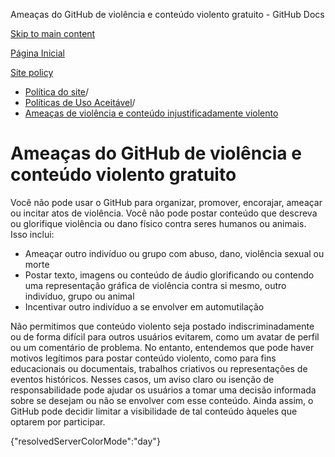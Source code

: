 Ameaças do GitHub de violência e conteúdo violento gratuito - GitHub Docs

[Skip to main content](#main-content)

[Página Inicial](/pt)

[Site policy](/pt/site-policy)

* [Política do site](/pt/site-policy)/
* [Políticas de Uso Aceitável](/pt/site-policy/acceptable-use-policies)/
* [Ameaças de violência e conteúdo injustificadamente violento](/pt/site-policy/acceptable-use-policies/github-threats-of-violence-and-gratuitously-violent-content)

Ameaças do GitHub de violência e conteúdo violento gratuito
==========

Você não pode usar o GitHub para organizar, promover, encorajar, ameaçar ou incitar atos de violência. Você não pode postar conteúdo que descreva ou glorifique violência ou dano físico contra seres humanos ou animais. Isso inclui:

* Ameaçar outro indivíduo ou grupo com abuso, dano, violência sexual ou morte
* Postar texto, imagens ou conteúdo de áudio glorificando ou contendo uma representação gráfica de violência contra si mesmo, outro indivíduo, grupo ou animal
* Incentivar outro indivíduo a se envolver em automutilação

Não permitimos que conteúdo violento seja postado indiscriminadamente ou de forma difícil para outros usuários evitarem, como um avatar de perfil ou um comentário de problema. No entanto, entendemos que pode haver motivos legítimos para postar conteúdo violento, como para fins educacionais ou documentais, trabalhos criativos ou representações de eventos históricos. Nesses casos, um aviso claro ou isenção de responsabilidade pode ajudar os usuários a tomar uma decisão informada sobre se desejam ou não se envolver com esse conteúdo. Ainda assim, o GitHub pode decidir limitar a visibilidade de tal conteúdo àqueles que optarem por participar.

{"resolvedServerColorMode":"day"}
